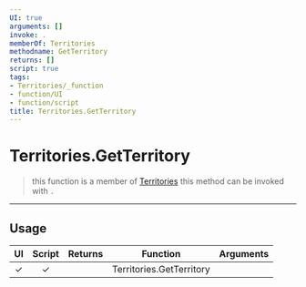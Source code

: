 ```yaml
---
UI: true
arguments: []
invoke: .
memberOf: Territories
methodname: GetTerritory
returns: []
script: true
tags:
- Territories/_function
- function/UI
- function/script
title: Territories.GetTerritory
---
```

# Territories.GetTerritory
> this function is a member of [Territories](civ-6/lua/Territories.md)
> this method can be invoked with `.`
-----
## Usage
|  UI | Script | Returns | Function | Arguments |
|:---:|:------:|-------:|:--------:|:---------|
|✓|✓||Territories.GetTerritory||
